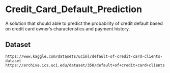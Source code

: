 # Credit_Card_Default_Prediction
A solution that should able to predict the probability of credit default based on credit card owner’s characteristics and payment history.


## Dataset

```
https://www.kaggle.com/datasets/uciml/default-of-credit-card-clients-dataset
https://archive.ics.uci.edu/dataset/350/default+of+credit+card+clients

```